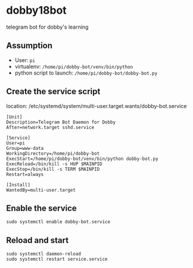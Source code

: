 # dobby18bot
telegram bot for dobby's learning

## Assumption
- User: `pi`
- virtualenv: `/home/pi/dobby-bot/venv/bin/python`
- python script to launch: `/home/pi/dobby-bot/dobby-bot.py`

## Create the service script
location: /etc/systemd/system/multi-user.target.wants/dobby-bot.service
```
[Unit]
Description=Telegram Bot Daemon for Dobby
After=network.target sshd.service

[Service]
User=pi
Group=www-data
WorkingDirectory=/home/pi/dobby-bot
ExecStart=/home/pi/dobby-bot/venv/bin/python dobby-bot.py
ExecReload=/bin/kill -s HUP $MAINPID
ExecStop=/bin/kill -s TERM $MAINPID
Restart=always

[Install]
WantedBy=multi-user.target
```
## Enable the service
```sudo systemctl enable dobby-bot.service```

## Reload and start
```
sudo systemctl daemon-reload
sudo systemctl restart service.service
```
